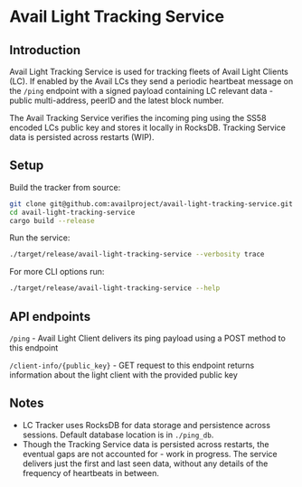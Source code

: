 # Avail Light Tracking Service

## Introduction

Avail Light Tracking Service is used for tracking fleets of Avail Light Clients (LC). 
If enabled by the Avail LCs they send a periodic heartbeat message on the `/ping` endpoint with a signed payload containing LC relevant data - public multi-address, peerID and the latest block number.

The Avail Tracking Service verifies the incoming ping using the SS58 encoded LCs public key and stores it locally in RocksDB. Tracking Service data is persisted across restarts (WIP).

## Setup

Build the tracker from source:

```sh
git clone git@github.com:availproject/avail-light-tracking-service.git
cd avail-light-tracking-service
cargo build --release
```
Run the service:

```sh
./target/release/avail-light-tracking-service --verbosity trace
```

For more CLI options run:

```sh
./target/release/avail-light-tracking-service --help
```


## API endpoints

`/ping` - Avail Light Client delivers its ping payload using a POST method to this endpoint

`/client-info/{public_key}` - GET request to this endpoint returns information about the light client with the provided public key


## Notes

- LC Tracker uses RocksDB for data storage and persistence across sessions. Default database location is in `./ping_db`.
- Though the Tracking Service data is persisted across restarts, the eventual gaps are not accounted for - work in progress. The service delivers just the first and last seen data, without any details of the frequency of heartbeats in between.



